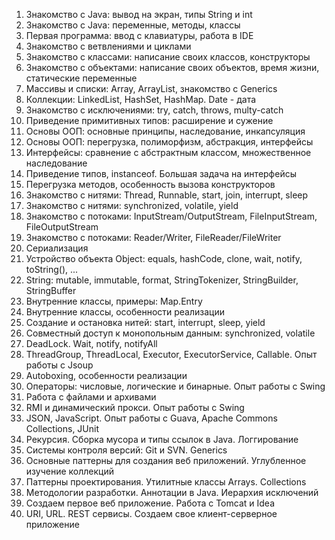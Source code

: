 01. Знакомство с Java: вывод на экран, типы String и int
02. Знакомство с Java: переменные, методы, классы
03. Первая программа: ввод с клавиатуры, работа в IDE
04. Знакомство с ветвлениями и циклами
05. Знакомство с классами: написание своих классов, конструкторы
06. Знакомство с объектами: написание своих объектов, время жизни, статические переменные
07. Массивы и списки: Array, ArrayList, знакомство с Generics
08. Коллекции: LinkedList, HashSet, HashMap. Date - дата
09. Знакомство с исключениями: try, catch, throws, multy-catch
10. Приведение примитивных типов: расширение и сужение
11. Основы ООП: основные принципы, наследование, инкапсуляция
12. Основы ООП: перегрузка, полиморфизм, абстракция, интерфейсы
13. Интерфейсы: сравнение с абстрактным классом, множественное наследование
14. Приведение типов, instanceof. Большая задача на интерфейсы
15. Перегрузка методов, особенность вызова конструкторов
16. Знакомство с нитями: Thread, Runnable, start, join, interrupt, sleep
17. Знакомство с нитями: synchronized, volatile, yield
18. Знакомство с потоками: InputStream/OutputStream, FileInputStream, FileOutputStream
19. Знакомство с потоками: Reader/Writer, FileReader/FileWriter
20. Сериализация
21. Устройство объекта Object: equals, hashCode, clone, wait, notify, toString(), ...
22. String: mutable, immutable, format, StringTokenizer, StringBuilder, StringBuffer
23. Внутренние классы, примеры: Map.Entry
24. Внутренние классы, особенности реализации
25. Создание и остановка нитей: start, interrupt, sleep, yield
26. Совместный доступ к монопольным данным: synchronized, volatile
27. DeadLock. Wait, notify, notifyAll
28. ThreadGroup, ThreadLocal, Executor, ExecutorService, Callable. Опыт работы с Jsoup
29. Autoboxing, особенности реализации
30. Операторы: числовые, логические и бинарные. Опыт работы с Swing
31. Работа с файлами и архивами
32. RMI и динамический прокси. Опыт работы с Swing
33. JSON, JavaScript. Опыт работы с Guava, Apache Commons Collections, JUnit
34. Рекурсия. Сборка мусора и типы ссылок в Java. Логгирование
35. Системы контроля версий: Git и SVN. Generics
36. Основные паттерны для создания веб приложений. Углубленное изучение коллекций
37. Паттерны проектирования. Утилитные классы Arrays. Collections
38. Методологии разработки. Аннотации в Java. Иерархия исключений
39. Создаем первое веб приложение. Работа с Tomcat и Idea
40. URI, URL. REST сервисы. Создаем свое клиент-серверное приложение